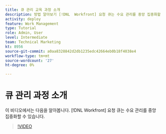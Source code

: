 ```yaml
---
title: 큐 관리 교육 과정 소개
description: 방법 알아보기 [!DNL  Workfront] 요청 큐는 수요 관리를 중앙 집중화할 수 있습니다.
activity: deploy
feature: Work Management
type: Tutorial
role: Admin, User
level: Intermediate
team: Technical Marketing
kt: 8956
source-git-commit: a0aa8328842d2db1235edc42664eb0b18f4038e4
workflow-type: tm+mt
source-wordcount: '27'
ht-degree: 0%

---
```


# 큐 관리 과정 소개

이 비디오에서는 다음을 알아봅니다. [!DNL  Workfront] 요청 큐는 수요 관리를 중앙 집중화할 수 있습니다.

>[!VIDEO](https://video.tv.adobe.com/v/335219/?quality=12)
